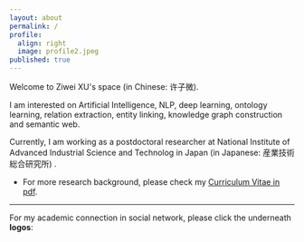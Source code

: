 ```yaml
---
layout: about
permalink: /
profile:
  align: right
  image: profile2.jpeg
published: true
---
```



Welcome to Ziwei XU's space (in Chinese: 许子微).  

I am interested on Artificial Intelligence, NLP, deep learning, ontology learning, relation extraction, entity linking, knowledge graph construction and semantic web.

Currently, I am working as a postdoctoral researcher at National Institute of Advanced Industrial Science and Technolog in Japan (in Japanese: 産業技術総合研究所) .

- For more research background, please check my [Curriculum Vitae in pdf](/assets/files/CV_Xu_mentor.pdf).

* * *
For my academic connection in social network, please click the underneath <span class="brand-color">**logos**</span>:


